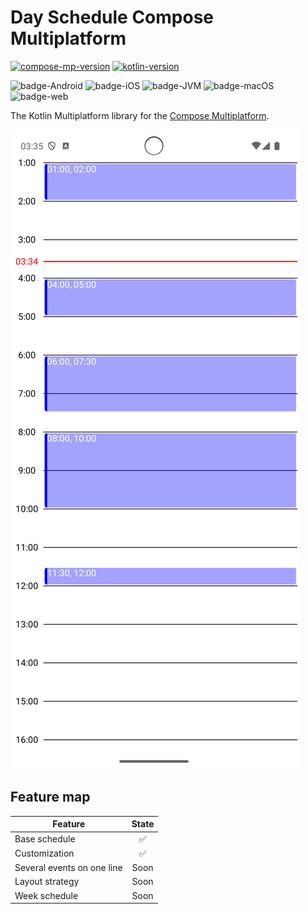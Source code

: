 # Day Schedule Compose Multiplatform

[![compose-mp-version](https://img.shields.io/badge/compose--multiplatform-1.6.10-blue)](https://github.com/JetBrains/compose-multiplatform)
[![kotlin-version](https://img.shields.io/badge/kotlin-2.0.0-blue)](https://github.com/JetBrains/kotlin)

![badge-Android](https://img.shields.io/badge/Platform-Android-brightgreen)
![badge-iOS](https://img.shields.io/badge/Platform-iOS-lightgray)
![badge-JVM](https://img.shields.io/badge/Platform-JVM-orange)
![badge-macOS](https://img.shields.io/badge/Platform-macOS-purple)
![badge-web](https://img.shields.io/badge/Platform-Web-blue)

The Kotlin Multiplatform library for the [Compose Multiplatform](https://github.com/JetBrains/compose-multiplatform).

![image](https://github.com/kalist28/MPDaySchedule/blob/main/example/screen_1.png?raw=true)

## Feature map
| Feature                    | State |
|----------------------------|:-----:|
| Base schedule              |   ✅   |
| Customization              |   ✅   |
| Several events on one line | Soon  |
| Layout strategy            | Soon  |
| Week schedule              | Soon  |